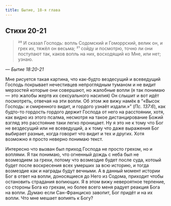```yaml
---
title: Бытие, 18-я глава
---
```


## Стихи 20-21

> ²⁰ И сказал Господь: вопль Содомский и Гоморрский, велик он, и грех их, тяжёл он весьма;
> ²¹ сойду и посмотрю, точно ли они поступают так, каков вопль на них, восходящий ко Мне, или нет; узнаю.

— <cite>Бытие 18:20-21</cite>

Мне рисуется такая картина, что как-будто вездесущий и всеведущий Господь покрывает нечестивцев непроглядным туманом и
не видит мерзостей которые они совершают, но жалобные вопли (я так понимаю — это жалобы жертв их сексуального насилия)
Он слышит и вот идёт посмотреть, отвечая на эти вопли.
Об этом же вижу намёк в <q>«Высок Господь: и смиренного видит, и гордого узнаёт издали.»</q>
(<cite>Пс. 137:6</cite>), как будто-то гордость гордого держит Господа от него на расстоянии, хотя, как видно из этого
псалма, несмотря на такое дистанцирование Божий взгляд это расстояние таки легко проницает. Ну я это не к тому что Бог
не вездесущий или не всеведущий, а к тому что даже выражения Бог выбирает разные, когда говорит что видит и тех и других.
Хотя возможно я просто неверно понимаю текст.

Интересно что вызван был приход Господа не просто грехом, но и воплями. Я так понимаю, что огненный дождь с неба
был не возмездием за грехи, потому что возмездие будет после суда, котоый будет после воскресения всех умерших
за всю историю, и тогда возмездие как и награды будут вечными. А в данный момент истории Бог в ответ на вопли,
доносящиеся до Него из Содома, приходит чтобы остановить страдания вопиющих. Я в этом вижу невероятное терпение,
со стороны Бога ко грехам, но более всего меня радует реакция Бога на вопли. Думаю если Сан-Франциско завопит,
Бог придёт и на их вопли. Что мне мешает вопиять к Богу?
